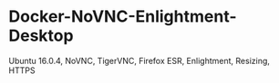 # Docker-NoVNC-Enlightment-Desktop
Ubuntu 16.0.4, NoVNC, TigerVNC, Firefox ESR, Enlightment, Resizing, HTTPS
